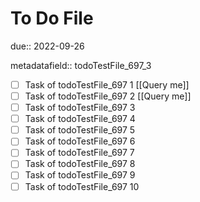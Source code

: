 # To Do File

due:: 2022-09-26

metadatafield:: todoTestFile_697_3

- [ ] Task of todoTestFile_697 1 [[Query me]]
- [ ] Task of todoTestFile_697 2 [[Query me]]
- [ ] Task of todoTestFile_697 3
- [ ] Task of todoTestFile_697 4
- [ ] Task of todoTestFile_697 5
- [ ] Task of todoTestFile_697 6
- [ ] Task of todoTestFile_697 7
- [ ] Task of todoTestFile_697 8
- [ ] Task of todoTestFile_697 9
- [ ] Task of todoTestFile_697 10